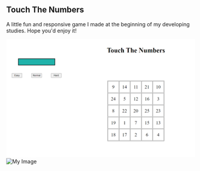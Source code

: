 ## Touch The Numbers

A little fun and responsive game I made at the beginning of my developing studies. Hope you'd enjoy it!

![My Image](ttnfull.png)
![My Image](ttnmobile.png)
